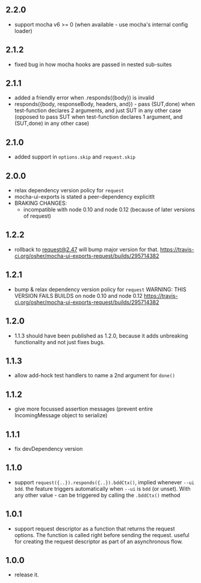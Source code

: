 ## 2.2.0
 - support mocha v6 >= 0 (when available - use mocha's internal config loader)

## 2.1.2
 - fixed bug in how mocha hooks are passed in nested sub-suites

## 2.1.1
 - added a friendly error when .responds({body}) is invalid
 - responds({body, responseBody, headers, and}) - 
   pass (SUT,done) when test-function declares 2 arguments, and just SUT in any other case
   (opposed to pass SUT when test-function declares 1 argument, and (SUT,done) in any other case)

## 2.1.0
 - added support in `options.skip` and `request.skip`

## 2.0.0
 - relax dependency version policy for `request`
 - mocha-ui-exports is stated a peer-dependency explicitlt
 - BRAKING CHANGES: 
   - incompatible with node 0.10 and node 0.12 (because of later versions of request)

## 1.2.2
 - rollback to request@2.47
   will bump major version for that.
 https://travis-ci.org/osher/mocha-ui-exports-request/builds/295714382
 
## 1.2.1
 - bump & relax dependency version policy for `request`
   WARNING: THIS VERSION FAILS BUILDS on node 0.10 and node 0.12
 https://travis-ci.org/osher/mocha-ui-exports-request/builds/295714382  

## 1.2.0
 - 1.1.3 should have been published as 1.2.0, because it adds unbreaking functionality and not just fixes bugs.

## 1.1.3
 - allow add-hock test handlers to name a 2nd argument for `done()`

## 1.1.2 
 - give more focussed assertion messages (prevent entire IncomingMessage object to serialize)
 
## 1.1.1
 - fix devDependency version
 
## 1.1.0
 - support `request({..}).responds({..}).bddCtx()`, implied whenever `--ui bdd`.
   the feature triggers automatically when `--ui` is `bdd` (or unset).
   With any other value - can be triggered by calling the `.bddCtx()` method

## 1.0.1
 - support request descriptor as a function that returns the request options.
   The function is called right before sending the request.
   useful for creating the request descriptor as part of an asynchronous flow.

## 1.0.0
 - release it.
